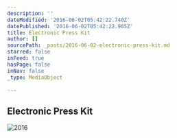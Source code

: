```yaml
---
description: ''
dateModified: '2016-06-02T05:42:22.740Z'
datePublished: '2016-06-02T05:42:22.965Z'
title: Electronic Press Kit
author: []
sourcePath: _posts/2016-06-02-electronic-press-kit.md
starred: false
inFeed: true
hasPage: false
inNav: false
_type: MediaObject

---
```

<article style=""><h1>Electronic Press Kit</h1></article>

![2016](https://the-grid-user-content.s3-us-west-2.amazonaws.com/ae8a2df2-b5fa-43fb-bd7c-9ad656ecd7b8.png)